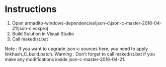 Instructions 
============

1. Open armadito-windows-dependencies\json-c\json-c-master-2016-04-21\json-c.vcxproj
2. Build Solution in Visual Studio
3. Call makedist.bat

Note : If you want to upgrade json-c sources here, you need to apply linkhash_C_build.patch. 
Warning : Don't forget to call makedist.bat if you make any modifications inside json-c-master-2016-04-21.